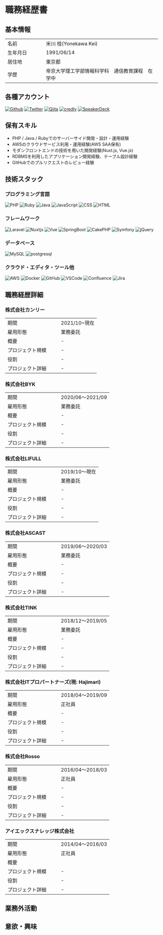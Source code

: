 # 職務経歴書
## 基本情報

|              |                   |
|:-------------|:------------------|
| 名前        　| 米川 桂(Yonekawa Kei)|
| 生年月日　　　| 1991/06/14   |
| 居住地        | 東京都      |
| 学歴　　　　　| 帝京大学理工学部情報科学科　通信教育課程　在学中 |

## 各種アカウント

<p>
  <a href="https://github.com/keiyonekawa0614" target="_blank"><img alt="Github" src="https://img.shields.io/badge/keiyonekawa0614-%2312100E.svg?&style=flat-square&logo=Github&logoColor=white" /></a>
  <a href="https://twitter.com/keiuwk0614" target="_blank"><img alt="Twitter" src="https://img.shields.io/badge/@keiuwk0614-%231DA1F2.svg?&style=flat-square&logo=twitter&logoColor=white" /></a>
  <a href="https://qiita.com/yk0614" target="_blank"><img alt="Qiita" src="https://img.shields.io/badge/yk0614-55C500.svg?&style=flat-square&logo=qiita&logoColor=white" /></a>
  <a href="hhttps://www.credly.com/users/kei-yonekawa/badges" target="_blank"><img alt="credly" src="https://img.shields.io/badge/-credly%20badges-orange?&style=flat-square" /></a>
  <a href="https://speakerdeck.com/keiyonekawa0614" target="_blank"><img alt="SpeakerDeck" src="https://img.shields.io/badge/keiyonekawa0614-009287.svg?&style=flat-square&logo=SpeakerDeck&logoColor=white" /></a>
</p>

## 保有スキル

* PHP / Java / Rubyでのサーバーサイド開発・設計・運用経験
* AWSのクラウドサービス利用・運用経験(AWS SAA保有)
* モダンフロントエンドの技術を用いた開発経験(Nuxt.js, Vue.js)
* RDBMSを利用したアプリケーション開発経験、テーブル設計経験
* GitHubでのプルリクエストのレビュー経験

## 技術スタック

### プログラミング言語
<p>
  <img alt="PHP" src="https://img.shields.io/badge/-PHP-ccc.svg?logo=php&style=flat-square">
  <img alt="Ruby" src="https://img.shields.io/badge/-Ruby-CC342D?style=flat-square&logo=Ruby&logoColor=white" />
  <img alt="Java" src="https://img.shields.io/badge/-Java-007396?style=flat-square&logo=Java&logoColor=white" />
  <img alt="JavaScript" src="https://img.shields.io/badge/-JavaScript-F7DF1E?style=flat-square&logo=JavaScript&logoColor=white" />
  <img alt="CSS" src="https://img.shields.io/badge/-CSS3-1572B6.svg?logo=css3&style=flat-square">
  <img alt="HTML" src="https://img.shields.io/badge/-HTML5-333.svg?logo=html5&style=flat-square">
</p>


### フレームワーク
<p>
  <img alt="Laravel" src="https://img.shields.io/badge/-Laravel-FF2D20.svg?logo=Laravel&style=flat-square&logoColor=white" />
  <img alt="Nuxtjs" src="https://img.shields.io/badge/-Nuxt.js-00DC82.svg?logo=Nuxt.js&style=flat-square&logoColor=white" />
  <img alt="Vue" src="https://img.shields.io/badge/-Vue.js-4FC08D?style=flat-square&logo=Vue.js&logoColor=white" />
  <img alt="SpringBoot" src="https://img.shields.io/badge/-SpringBoot-6DB33F.svg?logo=SpringBoot&style=flat-square&logoColor=white">
  <img alt="CakePHP" src="https://img.shields.io/badge/-CakePHP-D3DC43.svg?logo=cakephp&style=flat-square">
  <img alt="Symfony" src="https://img.shields.io/badge/-Symfony-000000.svg?logo=Symfony&style=flat-square&logoColor=white">
  <img alt="jQuery" src="https://img.shields.io/badge/-jQuery-0769AD.svg?logo=jquery&style=flat-square">
</p>

### データベース
<p>
  <img alt="MySQL" src="https://img.shields.io/badge/-MySQL-4479A1.svg?logo=MySQL&style=flat-square&logoColor=white">
  <img alt="postgresql" src="https://img.shields.io/badge/-PostgreSQL-336791.svg?logo=postgresql&style=flat-square&logoColor=white">
</p>

### クラウド・エディタ・ツール他
<p>
  <img alt="AWS" src="https://img.shields.io/badge/-Amazon%20AWS-232F3E.svg?logo=amazon-aws&style=flat-square">
  <img alt="Docker" src="https://img.shields.io/badge/-Docker-46a2f1?style=flat-square&logo=docker&logoColor=white" />
  <img alt="GitHub" src="https://img.shields.io/badge/-GitHub-181717.svg?logo=github&style=flat-square">
  <img alt="VSCode" src="https://img.shields.io/badge/-Visual%20Studio%20Code-007ACC.svg?logo=visual-studio-code&style=flat-square">
  <img alt="Confluence" src="https://img.shields.io/badge/-Confluence-172B4D.svg?logo=Confluence&style=flat-square&logoColor=white">
  <img alt="Jira" src="https://img.shields.io/badge/-Jira-0052CA.svg?logo=Jira&style=flat-square&logoColor=white">
</p>

## 職務経歴詳細

### 株式会社カンリー

|              |                   |
|:-------------|:------------------|
| 期間       　    | 2021/10~現在    |
| 雇用形態　　　     | 業務委託        |
| 概要   |      -          |
| プロジェクト規模   |        -        |
| 役割　　　　　     |      -          |
| プロジェクト詳細　　|      -          |


### 株式会社BYK

|              |                   |
|:-------------|:------------------|
| 期間       　    | 2020/06〜2021/09   |
| 雇用形態　　　     | 業務委託        |
| 概要   |        -        |
| プロジェクト規模   |   -             |
| 役割　　　　　     |    -            |
| プロジェクト詳細　　|     -           |
### 株式会社LIFULL

|              |                   |
|:-------------|:------------------|
| 期間       　    | 2019/10〜現在   |
| 雇用形態　　　     | 業務委託        |
| 概要   |        -        |
| プロジェクト規模   |   -             |
| 役割　　　　　     |    -            |
| プロジェクト詳細　　|     -           |

### 株式会社ASCAST

|              |                   |
|:-------------|:------------------|
| 期間       　    | 2019/06〜2020/03   |
| 雇用形態　　　     | 業務委託        |
| 概要   |        -        |
| プロジェクト規模   |   -             |
| 役割　　　　　     |    -            |
| プロジェクト詳細　　|     -           |
### 株式会社TINK

|              |                   |
|:-------------|:------------------|
| 期間       　    | 2018/12〜2019/05   |
| 雇用形態　　　     | 業務委託        |
| 概要   |        -        |
| プロジェクト規模   |   -             |
| 役割　　　　　     |    -            |
| プロジェクト詳細　　|     -           |
### 株式会社ITプロパートナーズ(現: Hajimari)

|              |                   |
|:-------------|:------------------|
| 期間       　    | 2018/04〜2019/09 |
| 雇用形態　　　     | 正社員       |
| 概要   |       -         |
| プロジェクト規模   |       -         |
| 役割　　　　　     |      -          |
| プロジェクト詳細　　|     -           |

### 株式会社Rosso

|              |                   |
|:-------------|:------------------|
| 期間       　    | 2016/04〜2018/03 |
| 雇用形態　　　     | 正社員         |
| 概要   |     -           |
| プロジェクト規模   |      -          |
| 役割　　　　　     |     -           |
| プロジェクト詳細　　|     -           |

### アイエックスナレッジ株式会社

|              |                   |
|:-------------|:------------------|
| 期間       　    | 2014/04〜2016/03 |
| 雇用形態　　　     | 正社員         |
| 概要   |                |
| プロジェクト規模   |     -           |
| 役割　　　　　     |    -            |
| プロジェクト詳細　　|    -            |

## 業務外活動

## 意欲・興味
